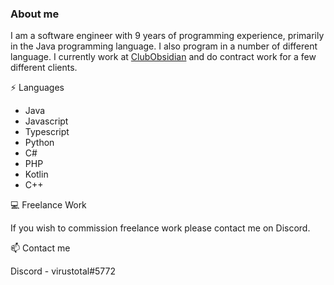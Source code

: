 ### About me

I am a software engineer with 9 years of programming experience, primarily in the Java programming language. I also program in a number of different language. I currently work at [ClubObsidian](https://github.com/ClubObsidian/) and do contract work for a few different clients.

:zap: Languages
* Java
* Javascript
* Typescript
* Python
* C#
* PHP
* Kotlin
* C++

:computer: Freelance Work

If you wish to commission freelance work please contact me on Discord.

:mailbox: Contact me

Discord - virustotal#5772

<!--
**virustotalop/virustotalop** is a ✨ _special_ ✨ repository because its `README.md` (this file) appears on your GitHub profile.

Here are some ideas to get you started:

- 🔭 I’m currently working on ...
- 🌱 I’m currently learning ...
- 👯 I’m looking to collaborate on ...
- 🤔 I’m looking for help with ...
- 💬 Ask me about ...
- 📫 How to reach me: ...
- 😄 Pronouns: ...
- ⚡ Fun fact: ...
-->
